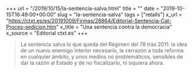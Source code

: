 +++
url = "/2019/10/15/la-sentencia-salva.html"
title = ""
date = "2019-10-15T16:49:00+00:00"
slug = "la-sentencia-salva"
tags = ["retalls"]
x_url = "https://ctxt.es/es/20191009/Firmas/28864/Editorial-Sentencia-Cat-Proces-sedicion.htm"
x_title = "Una sentencia contra la democracia"
x_source = "Editorial ctxt.es"
+++

> La sentencia salva lo que queda del Régimen del 78 tras 2011: la idea de un nuevo enemigo interior necesario, la cerrazón a toda reforma en cualquier ámbito, y unos medios no problemáticos, sensibles de dar la razón al Estado y de no fiscalizarlo, ni siquiera ahora.
